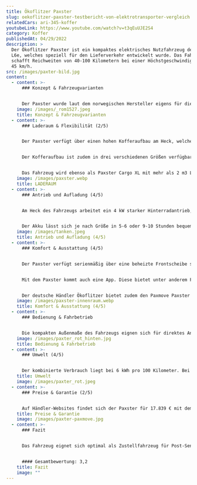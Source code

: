 ```yaml
---
title: Ökoflitzer Paxster
slug: oekoflitzer-paxster-testbericht-von-elektrotransporter-vergleich
relatedCars: ari-345-koffer
youtubeLink: https://www.youtube.com/watch?v=t3qEuUJE2S4
category: Koffer
publishedAt: 04/29/2022
description: >
  Der Ökoflitzer Paxster ist ein kompaktes elektrisches Nutzfahrzeug der Klasse
  L6e, welches speziell für den Lieferverkehr entwickelt wurde. Das Fahrzeug
  schafft Reichweiten von 40-100 Kilometern bei einer Höchstgeschwindigkeit von
  45 km/h.
src: /images/paxter-bild.jpg
content:
  - content: >-
      ### Konzept & Fahrzeugvarianten


      Der Paxster wurde laut dem norwegischen Hersteller eigens für die Zustellung entwickelt und bietet dabei hohen Fahrkomfort. Das Zustellgut sei stets leicht zu erreichen. Die Wendigkeit des Paxster, und dessen kompakte Außenmaße von 2,32 m Länge, 1,18 Breit und 1,86m Höhe ermöglichen so optimales Arbeiten. Das kleine Elektrofahrzeug schafft  dabei Zuladungen von  200 bis zu 240 Kilogramm.
    image: /images/_rom1527.jpeg
    title: Konzept & Fahrzeugvarianten
  - content: >-
      ### Laderaum & Flexibilität (2/5)


      Der Paxster verfügt über einen hohen Kofferaufbau am Heck, welcher auf Wunsch an die individuellen Kundenanforderungen angepasst werden kann. Da das Fahrzeug hauptsächlich für die Zustellung von Kleingut konzipiert wurde, findet sich auch vor dem Fahrer oder der Fahrerin, Platz für drei 15 kg Boxen. Dieser Platz für Briefe oder Ähnliches, kann durch eine Plane vor Nässe geschützt werden.


      Der Kofferaufbau ist zudem in drei verschiedenen Größen verfügbar. Die kleine Version des Paxster Delivery kommt auf maximale Aufbaumaße von 97,5 cm Breite, 104,5 cm Höhe und 66,2 cm Tiefe. So kommt die kleine Version auf knapp 1000 L Ladevolumen. Die größere Version: Paxster Cargo kommt auf 111,5 cm Breite, 113,8 cm Höhe und 67,8 cm Tiefe. Das Ladevolumen beträgt hier 1.250 L.  Die Ladekantenhöhe beträgt 72 beziehungsweise 74 cm. 


      Das Fahrzeug wird ebenso als Paxster Cargo XL mit mehr als 2 m3 Ladevolumen hergestellt. Das Elektrofahrzeug kann dann sogar eine Europalette laden.
    image: /images/paxster.webp
    title: LADERAUM
  - content: >-
      ### Antrieb und Aufladung (4/5)


      Am Heck des Fahrzeugs arbeitet ein 4 kW starker Hinterradantrieb, der das Fahrzeug auf maximal 45 km/h beschleunigt. Die Reichweiten des Fahrzeugs variieren je nach Akkupaket zwischen 40 und 100 km. Der kleinste Lithium-Ionen-Akku mit 100 Ah und 5,1 kWh schafft 40 - 60 km. Die mittlere Variante mit 180 Ah und 8,2 kWh kommt  auf 55 - 85 km. Das größte Akkupaket kommt mit 9,2 kWh auf 60 - 100 km.


      Der Akku lässt sich je nach Größe in 5-6 oder 9-10 Stunden bequem an einer Haushaltssteckdose aufladen.
    image: /images/tanken.jpeg
    title: Antrieb und Aufladung (4/5)
  - content: >-
      ### Komfort & Ausstattung (4/5)


      Der Paxster verfügt serienmäßig über eine beheizte Frontscheibe sowie einen Scheibenwischer. Rechts und links neben den Fahrersitz befinden sich zudem 2 weitere Staufächer. Herzstück der Fahrerkabine ist das Lenkrad mit einem digitalen Tachometer. Auf Wunsch sind Extras wie ‘Keyless-Driving’, eine Rückfahrkamera oder ein Winterpaket bestehend aus  beheizten Griffen, einem Sitzbezug aus Wolle und Windabweiser an den Seiten der Frontscheibe erhältlich.


      Mit dem Paxster kommt auch eine App. Diese bietet unter anderem Flotten-Management und alle relevanten Fahrzeugdaten auf einem Blick. 


      Der deutsche Händler Ökoflitzer bietet zudem den Paxmove Paxster an. Dabei handelt es sich um eine Kombination des Fahrzeugs mit zwei 32 Zoll Full-HD-Displays für moderne Out-of-Home-Werbung.
    image: /images/paxster-innenraum.webp
    title: Komfort & Ausstattung (4/5)
  - content: >-
      ### Bedienung & Fahrbetrieb


      Die kompakten Außenmaße des Fahrzeugs eignen sich für direktes Anfahren von Briefkästen. Verlässt der Fahrer oder die Fahrerin den Sitzplatz, stoppt das Fahrzeug automatisch den Fahrbetrieb. Die robuste Fahrerkabine mit hohen Panoramafenstern sorgt für sichere  Fahrt und bietet optimale Verkehrsübersicht. Die großen Räder und ein langer Federweg ermöglichen mit dem Paxster auch auf Kopfsteinpflaster einen angenehmen Fahrkomfort.
    image: /images/paxter_rot_hinten.jpg
    title: Bedienung & Fahrbetrieb
  - content: >-
      ### Umwelt (4/5)


      Der kombinierte Verbrauch liegt bei 6 kWh pro 100 Kilometer. Bei angenommenen 30 Cent pro Kilowattstunde kosten 100 Kilometer bei 1,80 €.
    title: Umwelt
    image: /images/paxter_rot.jpeg
  - content: >-
      ### Preise & Garantie (2/5)


      Auf Händler-Websites findet sich der Paxster für 17.839 € mit dem großen Akkupaket. Für eine genaue Preisauskunft empfiehlt sich jedoch wie immer eine direkte Anfrage beim Hersteller. Wer sich nicht sicher ist, ob sich das Fahrzeug für das eigene Unternehmen eignet, kann bei Ökoflitzer eine  vierwöchige Testphase wahrnehmen. Diese ist bei Abholung in Dresden sogar kostenlos. Bei Lieferung des Fahrzeugs fällt eine Logistikpauschale an.
    title: Preise & Garantie
    image: /images/paxter-paxmove.jpg
  - content: >-
      ### Fazit


      Das Fahrzeug eignet sich optimal als Zustellfahrzeug für Post-Sendungen, Zeitungen oder Kleingut. Das optimale Einsatzgebiet des Paxster ist der Stadtrand mit einer mittleren Zustelldichte. Sicherlich hat das Fahrzeug auch potential für gastronomische Lieferdienste, wie beispielsweise Pizzerien. Neben diesen Bereichen ist das Einsatzfeld des Paxsters durch seinen Aufbau jedoch beschränkt. Ebenso ist der Preis bezogen auf die Fahrzeuggröße relativ hoch. 


      #### Gesamtbewertung: 3,2
    title: Fazit
    image: ""
---
```


